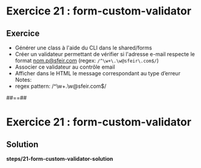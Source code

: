 <!-- .slide: class="exercice" -->
# Exercice 21 : form-custom-validator
## Exercice<br>

- Générer une class à l'aide du CLI dans le shared/forms
- Créer un validateur permettant de vérifier si l'adresse e-mail respecte le format nom.p@sfeir.com (regex: `/^\w+\.\w@sfeir\.com$/`)
- Associer ce validateur au contrôle email
- Afficher dans le HTML le message correspondant au type d’erreur
Notes:
- regex pattern: /^\w+\.\w@sfeir\.com$/

##==##

<!-- .slide: class="full-center exercice" -->
# Exercice 21 : form-custom-validator
## Solution
<b>steps/21-form-custom-validator-solution</b>
